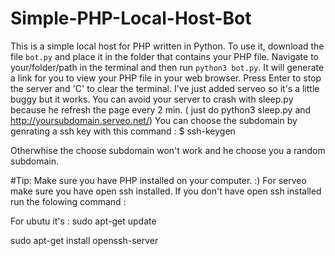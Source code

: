 # Simple-PHP-Local-Host-Bot
This is a simple local host for PHP written in Python.
To use it, download the file `bot.py` and place it in the folder that contains your PHP file.
Navigate to your/folder/path in the terminal and then run `python3 bot.py`. It will generate a link for you to view your PHP file in your web browser.
Press Enter to stop the server and 'C' to clear the terminal.
I've just added serveo so it's a little buggy but it works.
You can avoid your server to crash with sleep.py because he refresh the page every 2 min. ( just do python3 sleep.py and http://yoursubdomain.serveo.net/)
You can choose the subdomain by genrating a ssh key with this command :
$ ssh-keygen

Otherwhise the choose subdomain won't work and he choose you a random subdomain.


#Tip: Make sure you have PHP installed on your computer. :)
For serveo make sure you have open ssh installed.
If you don't have open ssh installed run the folowing command :

For ubutu it's : 
sudo apt-get update 

sudo apt-get install openssh-server
